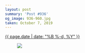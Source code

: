 ```yaml
---
layout: post
summary: 'Post #936'
og_image: 936-960.jpg
taken: October 7, 2019
---
```


<div class="post">
 <time>
  <a href="/936">
   {{ page.date | date: "%B %-d, %Y" }}
  </a>
 </time>
 <a href="/936">
  <figure data-taken="10/7/2019">
   <img sizes="(min-width: 700px) 50vw, calc(100vw - 2rem)" src="{{ site.assets_url }}/936-480.jpg" srcset="{{ site.assets_url }}/936-240.jpg 240w, {{ site.assets_url }}/936-480.jpg 480w, {{ site.assets_url }}/936-720.jpg 720w, {{ site.assets_url }}/936-960.jpg 960w"/>
  </figure>
 </a>
</div>
